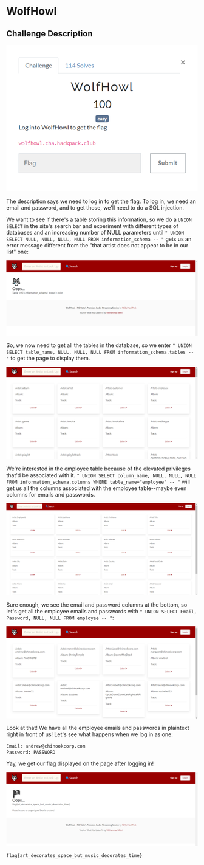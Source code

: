 # WolfHowl

## Challenge Description

![](https://github.com/mt3636/HackPack-CTF-2023/blob/main/WolfHowl/images/challengedescription.png)

The description says we need to log in to get the flag. To log in, we need an email and password, and to get those, we'll need to do a SQL injection.

We want to see if there's a table storing this information, so we do a `UNION SELECT` in the site's search bar and experiment with different types of databases and an increasing number of NULL parameters until `" UNION SELECT NULL, NULL, NULL, NULL FROM information_schema -- "` gets us an error message different from the "that artist does not appear to be in our list" one:

![](https://github.com/mt3636/HackPack-CTF-2023/blob/main/WolfHowl/images/tabledoesntexist.png)

So, we now need to get all the tables in the database, so we enter `" UNION SELECT table_name, NULL, NULL, NULL FROM information_schema.tables -- "` to get the page to display them.

![](https://github.com/mt3636/HackPack-CTF-2023/blob/main/WolfHowl/images/databasetables.png)

We're interested in the employee table because of the elevated privileges that'd be associated with it. `" UNION SELECT column_name, NULL, NULL, NULL FROM information_schema.columns WHERE table_name="employee" -- "` will get us all the columns associated with the employee table--maybe even columns for emails and passwords.

![](https://github.com/mt3636/HackPack-CTF-2023/blob/main/WolfHowl/images/employeecolumns.png)

Sure enough, we see the email and password columns at the bottom, so let's get all the employee emails and passwords with `" UNION SELECT Email, Password, NULL, NULL FROM employee -- "`:

![](https://github.com/mt3636/HackPack-CTF-2023/blob/main/WolfHowl/images/usernamesandpasswords.png)

Look at that! We have all the employee emails and passwords in plaintext right in front of us! Let's see what happens when we log in as one:

    Email: andrew@chinookcorp.com
    Password: PASSWORD

Yay, we get our flag displayed on the page after logging in!

![](https://github.com/mt3636/HackPack-CTF-2023/blob/main/WolfHowl/images/flag.png)

    flag{art_decorates_space_but_music_decorates_time}
